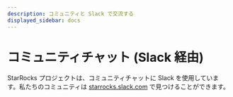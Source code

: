 ```yaml
---
description: コミュニティと Slack で交流する
displayed_sidebar: docs
---
```


# コミュニティチャット (Slack 経由)

StarRocks プロジェクトは、コミュニティチャットに Slack を使用しています。私たちのコミュニティは [starrocks.slack.com](https://try.starrocks.com/join-starrocks-on-slack) で見つけることができます。